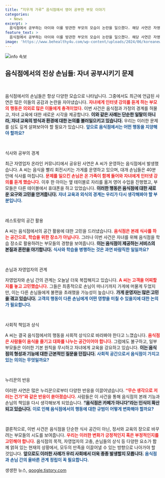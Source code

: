 ```yaml
---
title: “지우개 가루” 음식점에서 영어 공부한 부모 이야기
categories:
  - News
excerpt: >
  음식점에서 공부하는 아이와 이를 방관한 부모의 모습이 논란을 일으켰다. 해당 사연은 자영업자 커뮤니티에 공개돼, 누리꾼들을 경악하게 했다. 음식점은 밥 먹는 곳!의 외침이 귀 기울여져야 할 순간이다.
feature_text: >
  음식점에서 공부하는 아이와 이를 방관한 부모의 모습이 논란을 일으켰다. 해당 사연은 자영업자 커뮤니티에 공개돼, 누리꾼들을 경악하게 했다. 음식점은 밥 먹는 곳!의 외침이 귀 기울여져야 할 순간이다.
image: 'https://www.behealthy4u.com/wp-content/uploads/2024/06/koreanews.jpg'
---
```


<p><img src="https://www.behealthy4u.com/wp-content/uploads/2024/06/koreanews.jpg" alt="info 속보" /></p>

<h2 data-ke-size="size26">음식점에서의 진상 손님들: 자녀 공부시키기 문제</h2>

<p data-ke-size="size16">&nbsp;</p>

<p>음식점에서의 손님들은 항상 다양한 모습으로 나타납니다. 그중에서도 최근에 언급된 사연은 많은 이들의 공감과 논란을 자아냈습니다. <b><span style="color: #ee2323;">자녀에게 인터넷 강의를 듣게 하는 부모의 행동은 의외로 많은 이들에게 충격이었다.</span></b> 이번 사건은 음식점과 가정의 경계를 허물고, 자녀 교육에 대한 새로운 시각을 제공합니다. <b><span style="background-color: #21538527;">이와 같은 사례는 단순한 일탈이 아니라, 자녀 교육의 방식과 환경에 대한 논의를 불러일으키고 있습니다.</span></b> 우리는 이러한 문제를 심도 깊게 살펴보아야 할 필요가 있습니다. <b><span style="color: #1a5490;">앞으로 음식점에서는 어떤 행동을 지양해야 할까요?</span></b></p>

<p data-ke-size="size16">&nbsp;</p>

<p>식사와 공부의 경계</p>

<p>최근 자영업자 온라인 커뮤니티에서 공유된 사연은 A 씨가 운영하는 음식점에서 발생했습니다. A 씨는 음식을 빨리 회전시키는 가게를 운영하고 있으며, 대개 손님들은 40분 안에 식사를 마칩니다. <b><span style="color: #ee2323;">문제를 일으킨 손님은 온 가족이 함께 들어와 자녀에게 인터넷 강의를 듣게 했습니다.</span></b> 이후 한 아이는 옆 테이블로 자리를 옮겨 영어 수업을 진행했고, 부모들은 다른 테이블에서 휴대폰을 하고 있었습니다. <b><span style="background-color: #21538527;">이러한 행동은 음식점에 대한 새로운 요구와 고민을 안겨줍니다.</span></b> <b><span style="color: #1a5490;">자녀 교육과 외식의 경계는 우리가 다시 생각해봐야 할 부분입니다.</span></b></p>

<p data-ke-size="size16">&nbsp;</p>

<p>레스토랑의 공간 활용</p>

<p>A 씨는 음식점에서의 공간 활용에 대한 고민을 드러냈습니다. <b><span style="color: #ee2323;">음식점은 본래 식사를 하는 공간으로, 학습을 위한 장소가 아닙니다.</span></b> 그러나 이번 사건은 자녀를 위해 음식점을 학습 장소로 활용하려는 부모들의 경향을 보여줍니다. <b><span style="background-color: #21538527;">이는 음식점이 제공하는 서비스의 본질과 혼란을 야기합니다.</span></b> <b><span style="color: #1a5490;">식사와 학습을 병행하는 것은 과연 바람직한 일일까요?</span></b></p>

<p data-ke-size="size16">&nbsp;</p>

<p>손님과 자영업자의 관계</p>

<p>자영업자와 손님 간의 관계는 오늘날 더욱 복잡해지고 있습니다. <b><span style="color: #ee2323;">A 씨는 고객을 어찌할지를 놓고 고민했습니다.</span></b> 그들은 최종적으로 손님이 떠나기까지 가게에 머물게 두었지만, 이는 다른 손님들에게 불편을 초래했을 가능성이 높습니다. <b><span style="background-color: #21538527;">가게 운영자는 많은 고민을 겪고 있습니다.</span></b> <b><span style="color: #1a5490;">고객의 행동이 다른 손님에게 어떤 영향을 미칠 수 있을지에 대한 논의가 필요합니다.</span></b></p>

<p data-ke-size="size16">&nbsp;</p>

<p>사회적 책임과 상식</p>

<p>A 씨는 결국 음식점에서의 행동을 사회적 상식으로 바라봐야 한다고 느꼈습니다. <b><span style="color: #ee2323;">음식점은 사람들이 음식을 즐기고 대화를 나누는 공간이어야 합니다.</span></b> 그럼에도 불구하고, 일부 부모들은 이러한 기본 원칙을 무시하고 자녀에게 교육을 강요하고 있습니다. <b><span style="background-color: #21538527;">이는 음식점의 형성과 기능에 대한 근본적인 질문을 던집니다.</span></b> <b><span style="color: #1a5490;">사회적 공간으로서 음식점이 가지고 있는 의의는 무엇일까요?</span></b></p>

<p data-ke-size="size16">&nbsp;</p>

<p>누리꾼의 반응</p>

<p>이러한 사연은 많은 누리꾼으로부터 다양한 반응을 이끌어냈습니다. <b><span style="color: #ee2323;">“무슨 생각으로 저러는 건가”와 같은 반응이 쏟아졌습니다.</span></b> 사람들은 이 사건을 통해 음식점의 본래 기능과 손님의 책임을 다시 생각해보게 되었습니다. <b><span style="background-color: #21538527;">“음식점은 카페가 아니다”라는 인식이 확산되고 있습니다.</span></b> <b><span style="color: #1a5490;">이로 인해 음식점에서의 행동에 대한 규범이 어떻게 변화해야 할까요?</span></b></p>

<p data-ke-size="size16">&nbsp;</p>

<p>결론적으로, 이번 사건은 음식점을 단순한 식사 공간이 아닌, 정서와 교육의 장으로 바꾸려는 부모들의 시도를 보여줍니다. <b><span style="color: #ee2323;">우리는 이러한 변화가 긍정적인지 혹은 부정적인지를 고민해야 합니다.</span></b> 음식점의 목적, 자영업자의 고충, 손님들의 상식 등 다양한 요소가 함께 얽혀 있는 현재의 상황에서, 모두의 만족을 이끌어낼 수 있는 방향으로 나아가야 할 것입니다. <b><span style="background-color: #21538527;">앞으로도 이러한 사례가 우리 사회에서 더욱 종종 발생할지 모릅니다.</span></b> <b><span style="color: #1a5490;">음식점과 손님 간의 올바른 관계 정립이 꼭 필요합니다.</span></b></p>
생생한 뉴스, <a href="https://qoogle.tistory.com" rel="dofollow">qoogle.tistory.com</a>


